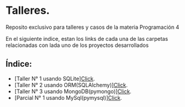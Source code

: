# Talleres.
Reposito exclusivo para talleres y casos de la materia Programación 4

En el siguiente indice, estan los links de cada una de las carpetas relacionadas con lada uno de los proyectos desarrollados

## Índice:
* [Taller N° 1 usando SQLite][Click](https://github.com/IsaacJSandovalC/Talleres_DB_Prog4/tree/main/SQLite/).
* [Taller N° 2 usando ORM(SQLAlchemy)][Click](https://github.com/IsaacJSandovalC/Talleres_DB_Prog4/tree/main/orm/).
* [Taller N° 3 usando MongoDB(pymongo)][Click](https://github.com/IsaacJSandovalC/Talleres_DB_Prog4/tree/main/MongoDB/).
* [Parcial N° 1 usando MySql(pymysql)][Click](https://github.com/IsaacJSandovalC/Talleres_DB_Prog4/tree/main/Parcial_DB/).

